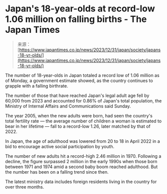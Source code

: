 <!--yml
category: 未分类
date: 2024-05-27 14:24:48
-->

# Japan's 18-year-olds at record-low 1.06 million on falling births - The Japan Times

> 来源：[https://www.japantimes.co.jp/news/2023/12/31/japan/society/japans-18-yr-olds/](https://www.japantimes.co.jp/news/2023/12/31/japan/society/japans-18-yr-olds/)

The number of 18-year-olds in Japan totaled a record low of 1.06 million as of Monday, a government estimate showed, as the country continues to grapple with a falling birthrate.

The number of those that have reached Japan's legal adult age fell by 60,000 from 2023 and accounted for 0.86% of Japan's total population, the Ministry of Internal Affairs and Communications said Sunday.

The year 2005, when the new adults were born, had seen the country's total fertility rate — the average number of children a woman is estimated to bear in her lifetime — fall to a record-low 1.26, later matched by that of 2022.

In Japan, the age of adulthood was lowered from 20 to 18 in April 2022 in a bid to encourage active social participation by youth.

The number of new adults hit a record-high 2.46 million in 1970\. Following a decline, the figure surpassed 2 million in the early 1990s when those born between 1971 and 1974 amid a second baby boom reached adulthood. But the number has been on a falling trend since then.

The latest ministry data includes foreign residents living in the country for over three months.
